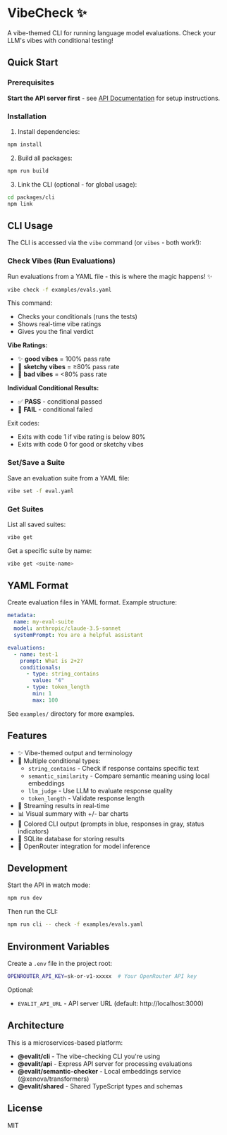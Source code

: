 # VibeCheck ✨

A vibe-themed CLI for running language model evaluations. Check your LLM's vibes with conditional testing!

## Quick Start

### Prerequisites

**Start the API server first** - see [API Documentation](./packages/api/README.md) for setup instructions.

### Installation

1. Install dependencies:
```bash
npm install
```

2. Build all packages:
```bash
npm run build
```

3. Link the CLI (optional - for global usage):
```bash
cd packages/cli
npm link
```

## CLI Usage

The CLI is accessed via the `vibe` command (or `vibes` - both work!):

### Check Vibes (Run Evaluations)

Run evaluations from a YAML file - this is where the magic happens! ✨

```bash
vibe check -f examples/evals.yaml
```

This command:
- Checks your conditionals (runs the tests)
- Shows real-time vibe ratings
- Gives you the final verdict

**Vibe Ratings:**
- ✨ **good vibes** = 100% pass rate
- 😬 **sketchy vibes** = ≥80% pass rate
- 🚩 **bad vibes** = <80% pass rate

**Individual Conditional Results:**
- ✅ **PASS** - conditional passed
- 🚩 **FAIL** - conditional failed

Exit codes:
- Exits with code 1 if vibe rating is below 80%
- Exits with code 0 for good or sketchy vibes

### Set/Save a Suite

Save an evaluation suite from a YAML file:

```bash
vibe set -f eval.yaml
```

### Get Suites

List all saved suites:

```bash
vibe get
```

Get a specific suite by name:

```bash
vibe get <suite-name>
```

## YAML Format

Create evaluation files in YAML format. Example structure:

```yaml
metadata:
  name: my-eval-suite
  model: anthropic/claude-3.5-sonnet
  systemPrompt: You are a helpful assistant

evaluations:
  - name: test-1
    prompt: What is 2+2?
    conditionals:
      - type: string_contains
        value: "4"
      - type: token_length
        min: 1
        max: 100
```

See `examples/` directory for more examples.

## Features

- ✨ Vibe-themed output and terminology
- 🎯 Multiple conditional types:
  - `string_contains` - Check if response contains specific text
  - `semantic_similarity` - Compare semantic meaning using local embeddings
  - `llm_judge` - Use LLM to evaluate response quality
  - `token_length` - Validate response length
- 🌊 Streaming results in real-time
- 📊 Visual summary with +/- bar charts
- 🎨 Colored CLI output (prompts in blue, responses in gray, status indicators)
- 💾 SQLite database for storing results
- 🔌 OpenRouter integration for model inference

## Development

Start the API in watch mode:
```bash
npm run dev
```

Then run the CLI:
```bash
npm run cli -- check -f examples/evals.yaml
```

## Environment Variables

Create a `.env` file in the project root:

```bash
OPENROUTER_API_KEY=sk-or-v1-xxxxx  # Your OpenRouter API key
```

Optional:
- `EVALIT_API_URL` - API server URL (default: http://localhost:3000)

## Architecture

This is a microservices-based platform:

- **@evalit/cli** - The vibe-checking CLI you're using
- **@evalit/api** - Express API server for processing evaluations
- **@evalit/semantic-checker** - Local embeddings service (@xenova/transformers)
- **@evalit/shared** - Shared TypeScript types and schemas

## License

MIT
